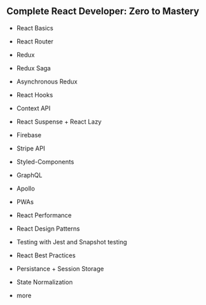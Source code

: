 ## Complete React Developer: Zero to Mastery

-   React Basics

-   React Router

-   Redux

-   Redux Saga

-   Asynchronous Redux

-   React Hooks

-   Context API

-   React Suspense + React Lazy

-   Firebase

-   Stripe API

-   Styled-Components

-   GraphQL

-   Apollo

-   PWAs

-   React Performance

-   React Design Patterns

-   Testing with Jest and Snapshot testing

-   React Best Practices

-   Persistance + Session Storage

-   State Normalization

*   more
